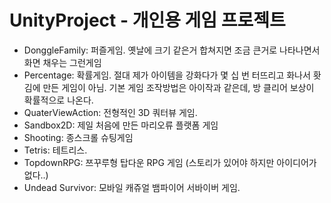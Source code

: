 # UnityProject - 개인용 게임 프로젝트

- DonggleFamily: 퍼즐게임. 옛날에 크기 같은거 합쳐지면 조금 큰거로 나타나면서 화면 채우는 그런게임    
- Percentage: 확률게임. 절대 제가 아이템을 강화다가 몇 십 번 터뜨리고 화나서 홧김에 만든 게임이 아님. 기본 게임 조작방법은 아이작과 같은데, 방 클리어 보상이 확률적으로 나온다.    
- QuaterViewAction: 전형적인 3D 쿼터뷰 게임.    
- Sandbox2D: 제일 처음에 만든 마리오류 플랫폼 게임    
- Shooting: 종스크롤 슈팅게임    
- Tetris: 테트리스.    
- TopdownRPG: 쯔꾸루형 탑다운 RPG 게임 (스토리가 있어야 하지만 아이디어가 없다..)    
- Undead Survivor: 모바일 캐쥬얼 뱀파이어 서바이버 게임.    

